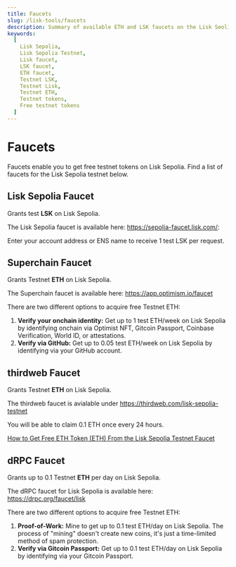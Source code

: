 ```yaml
---
title: Faucets
slug: /lisk-tools/faucets
description: Summary of available ETH and LSK faucets on the Lisk Seolia Testnet. Get free testnet tokens on Lisk Sepolia.
keywords:
  [
    Lisk Sepolia,
    Lisk Sepolia Testnet,
    Lisk faucet,
    LSK faucet,
    ETH faucet,
    Testnet LSK,
    Testnet Lisk,
    Testnet ETH,
    Testnet tokens,
    Free testnet tokens
  ]
---
```


# Faucets
Faucets enable you to get free testnet tokens on Lisk Sepolia.
Find a list of faucets for the Lisk Sepolia testnet below.

## Lisk Sepolia Faucet
Grants test **LSK** on Lisk Sepolia.

The Lisk Sepolia faucet is available here: https://sepolia-faucet.lisk.com/: 

Enter your account address or ENS name to receive 1 test LSK per request.


## Superchain Faucet
Grants Testnet **ETH** on Lisk Sepolia.

The Superchain faucet is available here: https://app.optimism.io/faucet

There are two different options to acquire free Testnet ETH:

1. **Verify your onchain identity:**
  Get up to 1 test ETH/week on Lisk Sepolia by identifying onchain via Optimist NFT, Gitcoin Passport, Coinbase Verification, World ID, or attestations.
2. **Verify via GitHub:**
  Get up to 0.05 test ETH/week on Lisk Sepolia by identifying via your GitHub account.

## thirdweb Faucet
Grants Testnet **ETH** on Lisk Sepolia.

The thirdweb faucet is avialable under https://thirdweb.com/lisk-sepolia-testnet

You will be able to claim 0.1 ETH once every 24 hours.

[How to Get Free ETH Token (ETH) From the Lisk Sepolia Testnet Faucet](https://blog.thirdweb.com/faucet-guides/how-to-get-free-eth-token-from-the-lisk-sepolia-faucet/)

## dRPC Faucet

Grants up to 0.1 Testnet **ETH** per day on Lisk Sepolia.

The dRPC faucet for Lisk Sepolia is available here: https://drpc.org/faucet/lisk

There are two different options to acquire free Testnet ETH:

1. **Proof-of-Work:**
  Mine to get up to 0.1 test ETH/day on Lisk Sepolia.
  The process of "mining" doesn't create new coins, it's just a time-limited method of spam protection.
2. **Verify via Gitcoin Passport:**
  Get up to 0.1 test ETH/day on Lisk Sepolia by identifying via your Gitcoin Passport.
